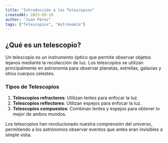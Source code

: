 ```yaml
---
title: "Introducción a los Telescopios"
createdAt: 2023-09-20
author: "Juan Pérez"
tags: ["Telescopios", "Astronomía"]
---
```


## ¿Qué es un telescopio?

Un telescopio es un instrumento óptico que permite observar objetos lejanos mediante la recolección de luz. Los telescopios se utilizan principalmente en astronomía para observar planetas, estrellas, galaxias y otros cuerpos celestes.

### Tipos de Telescopios

1. **Telescopios refractores**: Utilizan lentes para enfocar la luz.
2. **Telescopios reflectores**: Utilizan espejos para enfocar la luz.
3. **Telescopios compuestos**: Combinan lentes y espejos para obtener lo mejor de ambos mundos.

Los telescopios han revolucionado nuestra comprensión del universo, permitiendo a los astrónomos observar eventos que antes eran invisibles a simple vista.
